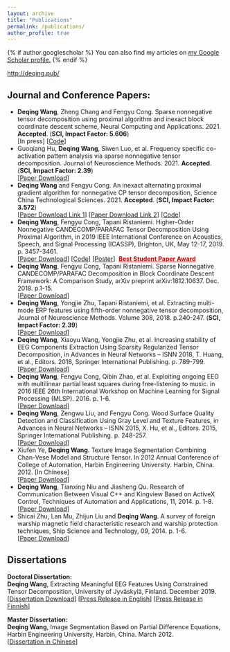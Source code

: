```yaml
---
layout: archive
title: "Publications"
permalink: /publications/
author_profile: true
---
```


{% if author.googlescholar %}
  You can also find my articles on <u><a href="{{author.googlescholar}}">my Google Scholar profile</a>.</u>
{% endif %}

<a href="http://deqing.pub/">http://deqing.pub/</a>

Journal and Conference Papers:
------
- <b>Deqing Wang</b>, Zheng Chang and Fengyu Cong. Sparse nonnegative tensor decomposition using proximal algorithm and inexact block coordinate descent scheme, Neural Computing and Applications. 2021. <b>Accepted</b>. (<b>SCI, Impact Factor: 5.606</b>)<br />[In press]&nbsp;[<a href="https://github.com/wangdeqing/Nonnegative_Tensor_Decomposition" target="_blank">Code</a>]<br>
- Guoqiang Hu, <b>Deqing Wang</b>, Siwen Luo, et al. Frequency specific co-activation pattern analysis via sparse nonnegative tensor decomposition. Journal of Neuroscience Methods. 2021. <b>Accepted</b>. (<b>SCI, Impact Factor: 2.39</b>) <br />[<a href="https://doi.org/10.1016/j.jneumeth.2021.109299" target="_blank">Paper Download</a>]<br>
- <b>Deqing Wang</b> and Fengyu Cong. An inexact alternating proximal gradient algorithm for nonnegative CP tensor decomposition, Science China Technological Sciences. 2021. <b>Accepted</b>. (<b>SCI, Impact Factor: 3.572</b>)<br />[<a href="https://doi.org/10.1007/s11431-020-1840-4" target="_blank">Paper Download Link 1</a>]&nbsp;[<a href="http://engine.scichina.com/doi/10.1007/s11431-020-1840-4" target="_blank">Paper Download Link 2</a>]&nbsp;[<a href="https://github.com/wangdeqing/Inexact_Alternating_Proximal_Gradient" target="_blank">Code</a>]<br>
- <b>Deqing Wang</b>, Fengyu Cong, Tapani Ristaniemi. Higher-Order Nonnegative CANDECOMP/PARAFAC Tensor Decomposition Using Proximal Algorithm, in 2019 IEEE International Conference on Acoustics, Speech, and Signal Processing (ICASSP), Brighton, UK, May 12-17, 2019. p. 3457-3461.<br />[<a href="https://doi.org/10.1109/ICASSP.2019.8683217" target="_blank">Paper Download</a>]&nbsp;[<a href="/files/codes/Code_NCP_PROX_BPP.zip" target="_blank">Code</a>]&nbsp;[<a href="https://sigport.org/documents/higher-order-nonnegative-candecompparafac-tensor-decomposition-using-proximal-algorithm" target="_blank">Poster</a>]&nbsp;&nbsp;<a style="color:#CC0000" href="https://www.2019.ieeeicassp.org/2019.ieeeicassp.org/program.html#awards" target="_blank"><strong>Best Student Paper Award</strong></a><br>
- <b>Deqing Wang</b>, Fengyu Cong, Tapani Ristaniemi. Sparse Nonnegative CANDECOMP/PARAFAC Decomposition in Block Coordinate Descent Framework: A Comparison Study, arXiv preprint arXiv:1812.10637. Dec. 2018. p.1-15.<br />[<a href="https://arxiv.org/abs/1812.10637" target="_blank">Paper Download</a>]<br>
- <b>Deqing Wang</b>, Yongjie Zhu, Tapani Ristaniemi, et al. Extracting multi-mode ERP features using fifth-order nonnegative tensor decomposition, Journal of Neuroscience Methods. Volume 308, 2018. p.240-247. (<b>SCI, Impact Factor: 2.39</b>)<br />[<a href="https://doi.org/10.1016/j.jneumeth.2018.07.020" target="_blank">Paper Download</a>]<br>
- <b>Deqing Wang</b>, Xiaoyu Wang, Yongjie Zhu, et al. Increasing stability of EEG Components Extraction Using Sparsity Regularized Tensor Decomposition, in Advances in Neural Networks – ISNN 2018, T. Huang, et al., Editors. 2018, Springer International Publishing. p. 789-799.<br />[<a href="https://doi.org/10.1007/978-3-319-92537-0_89" target="_blank">Paper Download</a>]<br>
- <b>Deqing Wang</b>, Fengyu Cong, Qibin Zhao, et al. Exploiting ongoing EEG with multilinear partial least squares during free-listening to music. in 2016 IEEE 26th International Workshop on Machine Learning for Signal Processing (MLSP). 2016. p. 1-6.<br />[<a href="https://doi.org/10.1109/MLSP.2016.7738849" target="_blank">Paper Download</a>]<br>
- <b>Deqing Wang</b>, Zengwu Liu, and Fengyu Cong. Wood Surface Quality Detection and Classification Using Gray Level and Texture Features, in Advances in Neural Networks – ISNN 2015, X. Hu, et al., Editors. 2015, Springer International Publishing. p. 248-257.<br />[<a href="https://doi.org/10.1007/978-3-319-25393-0_28" target="_blank">Paper Download</a>]<br>
- Xiufen Ye, <b>Deqing Wang</b>. Texture Image Segmentation Combining Chan-Vese Model and Structure Tensor. In 2012 Annual Conference of College of Automation, Harbin Engineering University. Harbin, China. 2012. [In Chinese]<br />[<a href="http://users.jyu.fi/~dewang/Documents/Ye_Wang_Image_Segmentation_2012.pdf" target="_blank">Paper Download</a>]<br>
- <b>Deqing Wang</b>, Tianxing Niu and Jiasheng Qu. Research of Communication Between Visual C++ and Kingview Based on ActiveX Control, Techniques of Automation and Applications, 11, 2014. p. 1-8.<br />[<a href="https://oversea.cnki.net/KCMS/detail/detail.aspx?dbcode=CJFD&dbname=CJFDLAST2015&filename=ZDHJ201411031" target="_blank">Paper Download</a>]<br>
- Shicai Zhu, Lan Mu, Zhijun Liu and <b>Deqing Wang</b>. A survey of foreign warship magnetic field characteristic research and warship protection techniques, Ship Science and Technology, 09, 2014. p. 1-6. <br />[<a href="https://oversea.cnki.net/KCMS/detail/detail.aspx?dbcode=CJFD&dbname=CJFD2014&filename=JCKX201409002" target="_blank">Paper Download</a>]<br>

Dissertations
------
<b>Doctoral Dissertation:</b><br><b>Deqing Wang</b>, Extracting Meaningful EEG Features Using Constrained Tensor Decomposition, University of Jyväskylä, Finland. December 2019.<br>
[<a href="http://urn.fi/URN:ISBN:978-951-39-7968-3" target="_blank">Dissertation Download</a>] [<a href="https://www.jyu.fi/en/current/archive/2019/11/12-12-2019-msc-deqing-wang-faculty-of-information-technology-mathematical-information-technology" target="_blank">Press Release in English</a>] [<a href="https://www.jyu.fi/fi/ajankohtaista/arkisto/2019/11/12-12-2019-msc-deqing-wang-informaatioteknologian-tiedekunta-tietotekniikka" target="_blank">Press Release in Finnish</a>]<br>

<b>Master Dissertation:</b><br><b>Deqing Wang</b>, Image Segmentation Based on Partial Difference Equations, Harbin Engineering University, Harbin, China. March 2012.<br>
[<a href="http://kns.cnki.net/KCMS/detail/detail.aspx?dbname=CMFD201301&filename=1012518274.nh" target="_blank">Dissertation in Chinese</a>]<br>
